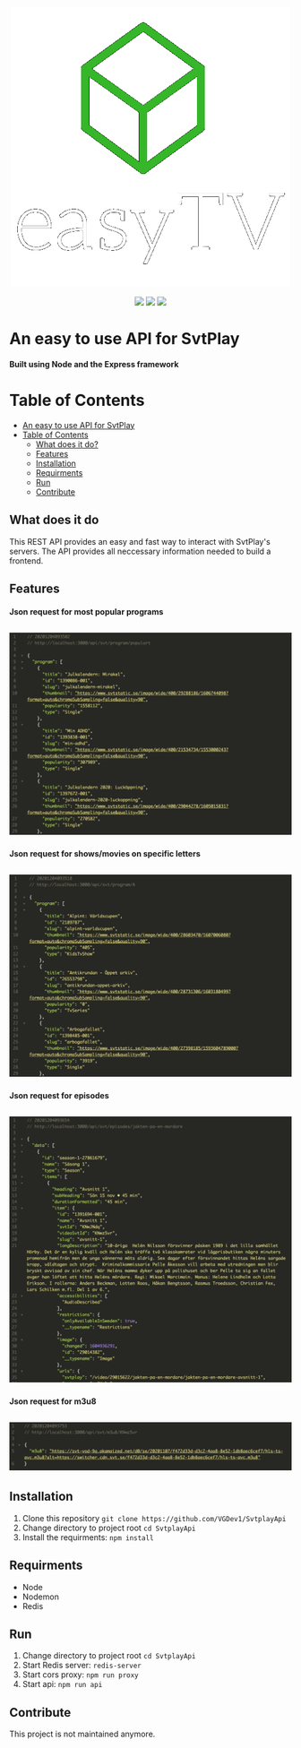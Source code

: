 <p align="center">
  <img src="https://raw.githubusercontent.com/VGDev1/EasyTvReact/master/resources/EasyTV.png" />
</p>
<p align="center">
  <img src="https://img.shields.io/travis/ta4j/ta4j/develop?label=develop" />
  <img src="https://img.shields.io/travis/ta4j/ta4j/master?label=master" />
  <img src="https://img.shields.io/badge/License-MIT-brightgreen.svg" />
</p>

# An easy to use API for SvtPlay

#### Built using Node and the Express framework

# Table of Contents

- [An easy to use API for SvtPlay](#An-easy-to-use-API-for-SvtPlay)
- [Table of Contents](#table-of-contents)
  - [What does it do?](#what-does-it-do)
  - [Features](#Features)
  - [Installation](#Istallation)
  - [Requirments](#Requirments)
  - [Run](#Run)
  - [Contribute](#Contribute)

## What does it do

This REST API provides an easy and fast way to interact with SvtPlay's servers. The API provides all neccessary information needed to build a frontend.

## Features

#### Json request for most popular programs

## ![Popular pic](./resources/Populart.png)

#### Json request for shows/movies on specific letters

## ![LetterA pic](./resources/LetterA.png)

#### Json request for episodes

## ![Episodes pic](./resources/episodes.png)

#### Json request for m3u8

## ![m3u8 pic](./resources/m3u8.png)

## Installation

1. Clone this repository `git clone https://github.com/VGDev1/SvtplayApi`
2. Change directory to project root `cd SvtplayApi`
3. Install the requirments: `npm install`

## Requirments

- Node
- Nodemon
- Redis

## Run

1. Change directory to project root `cd SvtplayApi`
2. Start Redis server: `redis-server`
3. Start cors proxy: `npm run proxy`
4. Start api: `npm run api`


## Contribute
This project is not maintained anymore.

